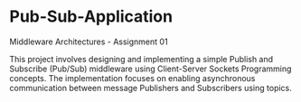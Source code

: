 # Pub-Sub-Application

Middleware Architectures - Assignment 01

This project involves designing and implementing a simple Publish and Subscribe (Pub/Sub) middleware using Client-Server Sockets Programming concepts. The implementation focuses on enabling asynchronous communication between message Publishers and Subscribers using topics.

